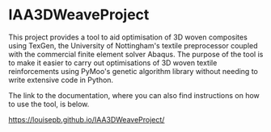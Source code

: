 # IAA3DWeaveProject

This project provides a tool to aid optimisation of 3D woven composites using TexGen, the University of Nottingham's textile preprocessor coupled with the commercial finite element solver Abaqus. The purpose of the tool is to make it easier to carry out optimisations of 3D woven textile reinforcements using PyMoo's genetic algorithm library without needing to write extensive code in Python. 

The link to the documentation, where you can also find instructions on how to use the tool, is below.

https://louisepb.github.io/IAA3DWeaveProject/
